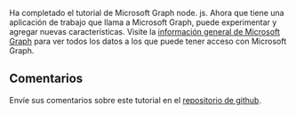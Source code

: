<!-- markdownlint-disable MD002 MD041 -->

Ha completado el tutorial de Microsoft Graph node. js. Ahora que tiene una aplicación de trabajo que llama a Microsoft Graph, puede experimentar y agregar nuevas características. Visite la [información general de Microsoft Graph](/graph/overview) para ver todos los datos a los que puede tener acceso con Microsoft Graph.

## <a name="feedback"></a>Comentarios

Envíe sus comentarios sobre este tutorial en el [repositorio de github](https://github.com/microsoftgraph/msgraph-training-nodeexpressapp).